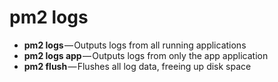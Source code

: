 # pm2 logs

* **pm2 logs** — Outputs logs from all running applications
* **pm2 logs app** — Outputs logs from only the app application
* **pm2 flush** — Flushes all log data, freeing up disk space
